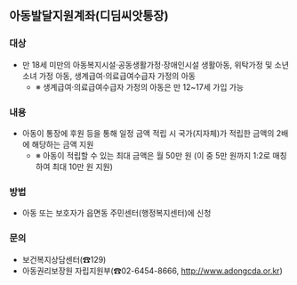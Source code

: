 ## 아동발달지원계좌(디딤씨앗통장)

### 대상
- 만 18세 미만의 아동복지시설·공동생활가정·장애인시설 생활아동, 위탁가정 및 소년소녀 가정 아동, 생계급여·의료급여수급자 가정의 아동
  - ※ 생계급여·의료급여수급자 가정의 아동은 만 12~17세 가입 가능

### 내용
- 아동이 통장에 후원 등을 통해 일정 금액 적립 시 국가(지자체)가 적립한 금액의 2배에 해당하는 금액 지원
  - ※ 아동이 적립할 수 있는 최대 금액은 월 50만 원 (이 중 5만 원까지 1:2로 매칭하여 최대 10만 원 지원)

### 방법
- 아동 또는 보호자가 읍면동 주민센터(행정복지센터)에 신청

### 문의
- 보건복지상담센터(☎129)
- 아동권리보장원 자립지원부(☎02-6454-8666, http://www.adongcda.or.kr)
